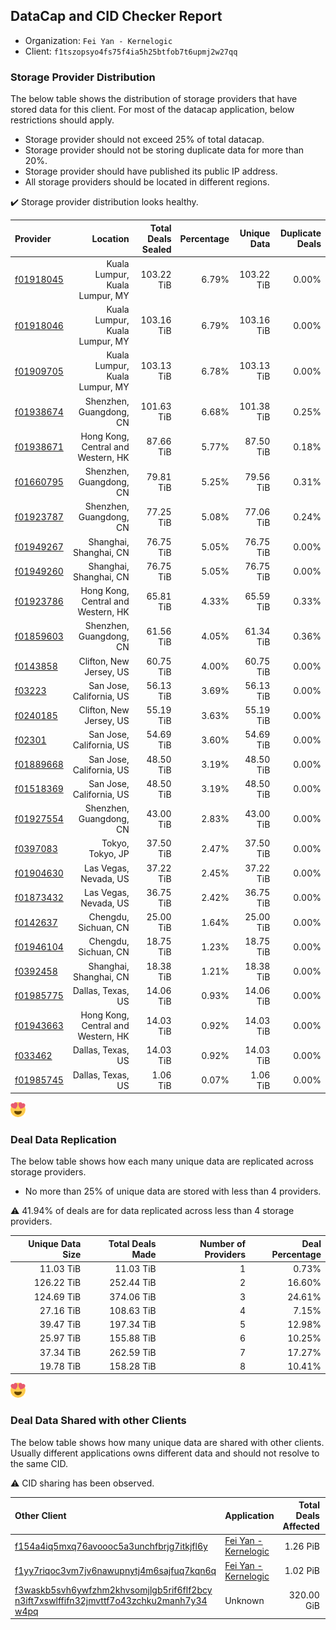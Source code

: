 ## DataCap and CID Checker Report
 - Organization: `Fei Yan - Kernelogic`
 - Client: `f1tszopsyo4fs75f4ia5h25btfob7t6upmj2w27qq`
### Storage Provider Distribution
The below table shows the distribution of storage providers that have stored data for this client.
For most of the datacap application, below restrictions should apply.
 - Storage provider should not exceed 25% of total datacap.
 - Storage provider should not be storing duplicate data for more than 20%.
 - Storage provider should have published its public IP address.
 - All storage providers should be located in different regions.

✔️ Storage provider distribution looks healthy.

| Provider                                              |                           Location | Total Deals Sealed | Percentage | Unique Data | Duplicate Deals |
| :---------------------------------------------------- | ---------------------------------: | -----------------: | ---------: | ----------: | --------------: |
| [f01918045](https://filfox.info/en/address/f01918045) |     Kuala Lumpur, Kuala Lumpur, MY |         103.22 TiB |      6.79% |  103.22 TiB |           0.00% |
| [f01918046](https://filfox.info/en/address/f01918046) |     Kuala Lumpur, Kuala Lumpur, MY |         103.16 TiB |      6.79% |  103.16 TiB |           0.00% |
| [f01909705](https://filfox.info/en/address/f01909705) |     Kuala Lumpur, Kuala Lumpur, MY |         103.13 TiB |      6.78% |  103.13 TiB |           0.00% |
| [f01938674](https://filfox.info/en/address/f01938674) |            Shenzhen, Guangdong, CN |         101.63 TiB |      6.68% |  101.38 TiB |           0.25% |
| [f01938671](https://filfox.info/en/address/f01938671) | Hong Kong, Central and Western, HK |          87.66 TiB |      5.77% |   87.50 TiB |           0.18% |
| [f01660795](https://filfox.info/en/address/f01660795) |            Shenzhen, Guangdong, CN |          79.81 TiB |      5.25% |   79.56 TiB |           0.31% |
| [f01923787](https://filfox.info/en/address/f01923787) |            Shenzhen, Guangdong, CN |          77.25 TiB |      5.08% |   77.06 TiB |           0.24% |
| [f01949267](https://filfox.info/en/address/f01949267) |             Shanghai, Shanghai, CN |          76.75 TiB |      5.05% |   76.75 TiB |           0.00% |
| [f01949260](https://filfox.info/en/address/f01949260) |             Shanghai, Shanghai, CN |          76.75 TiB |      5.05% |   76.75 TiB |           0.00% |
| [f01923786](https://filfox.info/en/address/f01923786) | Hong Kong, Central and Western, HK |          65.81 TiB |      4.33% |   65.59 TiB |           0.33% |
| [f01859603](https://filfox.info/en/address/f01859603) |            Shenzhen, Guangdong, CN |          61.56 TiB |      4.05% |   61.34 TiB |           0.36% |
| [f0143858](https://filfox.info/en/address/f0143858)   |            Clifton, New Jersey, US |          60.75 TiB |      4.00% |   60.75 TiB |           0.00% |
| [f03223](https://filfox.info/en/address/f03223)       |           San Jose, California, US |          56.13 TiB |      3.69% |   56.13 TiB |           0.00% |
| [f0240185](https://filfox.info/en/address/f0240185)   |            Clifton, New Jersey, US |          55.19 TiB |      3.63% |   55.19 TiB |           0.00% |
| [f02301](https://filfox.info/en/address/f02301)       |           San Jose, California, US |          54.69 TiB |      3.60% |   54.69 TiB |           0.00% |
| [f01889668](https://filfox.info/en/address/f01889668) |           San Jose, California, US |          48.50 TiB |      3.19% |   48.50 TiB |           0.00% |
| [f01518369](https://filfox.info/en/address/f01518369) |           San Jose, California, US |          48.50 TiB |      3.19% |   48.50 TiB |           0.00% |
| [f01927554](https://filfox.info/en/address/f01927554) |            Shenzhen, Guangdong, CN |          43.00 TiB |      2.83% |   43.00 TiB |           0.00% |
| [f0397083](https://filfox.info/en/address/f0397083)   |                   Tokyo, Tokyo, JP |          37.50 TiB |      2.47% |   37.50 TiB |           0.00% |
| [f01904630](https://filfox.info/en/address/f01904630) |              Las Vegas, Nevada, US |          37.22 TiB |      2.45% |   37.22 TiB |           0.00% |
| [f01873432](https://filfox.info/en/address/f01873432) |              Las Vegas, Nevada, US |          36.75 TiB |      2.42% |   36.75 TiB |           0.00% |
| [f0142637](https://filfox.info/en/address/f0142637)   |               Chengdu, Sichuan, CN |          25.00 TiB |      1.64% |   25.00 TiB |           0.00% |
| [f01946104](https://filfox.info/en/address/f01946104) |               Chengdu, Sichuan, CN |          18.75 TiB |      1.23% |   18.75 TiB |           0.00% |
| [f0392458](https://filfox.info/en/address/f0392458)   |             Shanghai, Shanghai, CN |          18.38 TiB |      1.21% |   18.38 TiB |           0.00% |
| [f01985775](https://filfox.info/en/address/f01985775) |                  Dallas, Texas, US |          14.06 TiB |      0.93% |   14.06 TiB |           0.00% |
| [f01943663](https://filfox.info/en/address/f01943663) | Hong Kong, Central and Western, HK |          14.03 TiB |      0.92% |   14.03 TiB |           0.00% |
| [f033462](https://filfox.info/en/address/f033462)     |                  Dallas, Texas, US |          14.03 TiB |      0.92% |   14.03 TiB |           0.00% |
| [f01985745](https://filfox.info/en/address/f01985745) |                  Dallas, Texas, US |           1.06 TiB |      0.07% |    1.06 TiB |           0.00% |

![Provider Distribution](https://raw.githubusercontent.com/data-preservation-programs/filplus-checker-assets/main/filecoin-project/filecoin-plus-large-datasets/issues/1006/1670861107835.png)
### Deal Data Replication
The below table shows how each many unique data are replicated across storage providers.
- No more than 25% of unique data are stored with less than 4 providers.

⚠️ 41.94% of deals are for data replicated across less than 4 storage providers.

| Unique Data Size | Total Deals Made | Number of Providers | Deal Percentage |
| ---------------: | ---------------: | ------------------: | --------------: |
|        11.03 TiB |        11.03 TiB |                   1 |           0.73% |
|       126.22 TiB |       252.44 TiB |                   2 |          16.60% |
|       124.69 TiB |       374.06 TiB |                   3 |          24.61% |
|        27.16 TiB |       108.63 TiB |                   4 |           7.15% |
|        39.47 TiB |       197.34 TiB |                   5 |          12.98% |
|        25.97 TiB |       155.88 TiB |                   6 |          10.25% |
|        37.34 TiB |       262.59 TiB |                   7 |          17.27% |
|        19.78 TiB |       158.28 TiB |                   8 |          10.41% |

![Replication Distribution](https://raw.githubusercontent.com/data-preservation-programs/filplus-checker-assets/main/filecoin-project/filecoin-plus-large-datasets/issues/1006/1670861108837.png)
### Deal Data Shared with other Clients
The below table shows how many unique data are shared with other clients.
Usually different applications owns different data and should not resolve to the same CID.

⚠️ CID sharing has been observed.

| Other Client                                                                                                                                                                                                              | Application                                                                                           | Total Deals Affected | Unique CIDs |        Verifier |
| :------------------------------------------------------------------------------------------------------------------------------------------------------------------------------------------------------------------------ | :---------------------------------------------------------------------------------------------------- | -------------------: | ----------: | --------------: |
| [f154a4iq5mxq76avoooc5a3unchfbrjg7itkjfl6y](https://filfox.info/en/address/f154a4iq5mxq76avoooc5a3unchfbrjg7itkjfl6y)                                                                                                     | [Fei Yan \- Kernelogic](https://github.com/filecoin-project/filecoin-plus-large-datasets/issues/1005) |             1.26 PiB |      10,701 | LDN v3 multisig |
| [f1yy7riqoc3vm7jv6nawupnytj4m6sajfuq7kqn6q](https://filfox.info/en/address/f1yy7riqoc3vm7jv6nawupnytj4m6sajfuq7kqn6q)                                                                                                     | [Fei Yan \- Kernelogic](https://github.com/filecoin-project/filecoin-plus-large-datasets/issues/1004) |             1.02 PiB |       9,462 | LDN v3 multisig |
| [f3waskb5svh6ywfzhm2khvsomjlgb5rif6flf2bcy<br/>n3ift7xswlffifn32jmvttf7o43zchku2manh7y34<br/>w4pq](https://filfox.info/en/address/f3waskb5svh6ywfzhm2khvsomjlgb5rif6flf2bcyn3ift7xswlffifn32jmvttf7o43zchku2manh7y34w4pq) | Unknown                                                                                               |           320.00 GiB |           2 |         Unknown |
